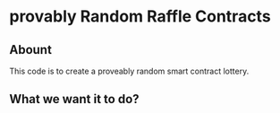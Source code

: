 # provably Random Raffle Contracts

## Abount
This code is to create a proveably random smart contract lottery.

## What we want it to do?
